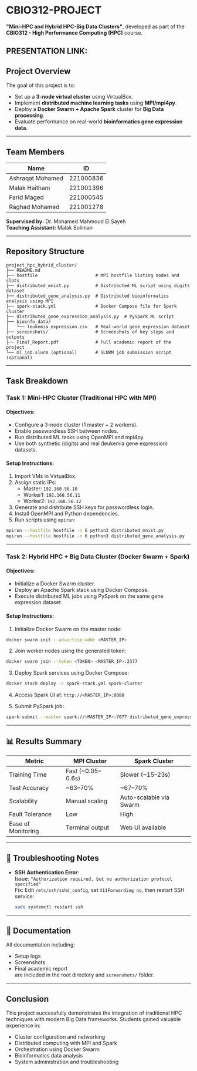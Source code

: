 # CBIO312-PROJECT

**"Mini-HPC and Hybrid HPC-Big Data Clusters"**, developed as part of the **CBIO312 - High Performance Computing (HPC)** course.

PRESENTATION LINK: 
---

## Project Overview

The goal of this project is to:
- Set up a **3-node virtual cluster** using VirtualBox.
- Implement **distributed machine learning tasks** using **MPI/mpi4py**.
- Deploy a **Docker Swarm + Apache Spark** cluster for **Big Data processing**.
- Evaluate performance on real-world **bioinformatics gene expression data**.

---

##  Team Members

| Name             | ID           |
|------------------|--------------|
| Ashraqat Mohamed | 221000836    |
| Malak Haitham    | 221001396    |
| Farid Maged      | 221000545    |
| Raghad Mohamed   | 221001278    |

**Supervised by:** Dr. Mohamed Mahmoud El Sayeh  
**Teaching Assistant:** Malak Soliman

---

## Repository Structure

```
project_hpc_hybrid_cluster/
├── README.md
├── hostfile                      # MPI hostfile listing nodes and slots
├── distributed_mnist.py          # Distributed ML script using digits dataset
├── distributed_gene_analysis.py  # Distributed bioinformatics analysis using MPI
├── spark-stack.yml               # Docker Compose file for Spark cluster
├── distributed_gene_expression_analysis.py  # PySpark ML script
├── bioinfo_data/
│   └── leukemia_expression.csv   # Real-world gene expression dataset
├── screenshots/                  # Screenshots of key steps and outputs
├── Final_Report.pdf              # Full academic report of the project
└── ml_job.slurm (optional)       # SLURM job submission script (optional)
```

---

## Task Breakdown

### **Task 1: Mini-HPC Cluster (Traditional HPC with MPI)**

#### Objectives:
- Configure a 3-node cluster (1 master + 2 workers).
- Enable passwordless SSH between nodes.
- Run distributed ML tasks using OpenMPI and mpi4py.
- Use both synthetic (digits) and real (leukemia gene expression) datasets.

#### Setup Instructions:
1. Import VMs in VirtualBox.
2. Assign static IPs:  
   - Master: `192.168.56.10`  
   - Worker1: `192.168.56.11`  
   - Worker2: `192.168.56.12`
3. Generate and distribute SSH keys for passwordless login.
4. Install OpenMPI and Python dependencies.
5. Run scripts using `mpirun`:

```bash
mpirun --hostfile hostfile -n 6 python3 distributed_mnist.py
mpirun --hostfile hostfile -n 6 python3 distributed_gene_analysis.py
```

---

### **Task 2: Hybrid HPC + Big Data Cluster (Docker Swarm + Spark)**

#### Objectives:
- Initialize a Docker Swarm cluster.
- Deploy an Apache Spark stack using Docker Compose.
- Execute distributed ML jobs using PySpark on the same gene expression dataset.

#### Setup Instructions:
1. Initialize Docker Swarm on the master node:

```bash
docker swarm init --advertise-addr <MASTER_IP>
```

2. Join worker nodes using the generated token:

```bash
docker swarm join --token <TOKEN> <MASTER_IP>:2377
```

3. Deploy Spark services using Docker Compose:

```bash
docker stack deploy -c spark-stack.yml spark-cluster
```

4. Access Spark UI at: `http://<MASTER_IP>:8080`

5. Submit PySpark job:

```bash
spark-submit --master spark://<MASTER_IP>:7077 distributed_gene_expression_analysis.py
```

---

## 📊 Results Summary

| Metric                | MPI Cluster        | Spark Cluster         |
|-----------------------|--------------------|------------------------|
| Training Time         | Fast (~0.05–0.6s) | Slower (~15–23s)       |
| Test Accuracy         | ~63–70%           | ~67–70%                |
| Scalability           | Manual scaling     | Auto-scalable via Swarm|
| Fault Tolerance       | Low                | High                   |
| Ease of Monitoring    | Terminal output    | Web UI available       |

---

## 🔧 Troubleshooting Notes

- **SSH Authentication Error**:  
  Issue: `"Authorization required, but no authorization protocol specified"`  
  Fix: Edit `/etc/ssh/sshd_config`, set `X11Forwarding no`, then restart SSH service:

  ```bash
  sudo systemctl restart ssh
  ```

---

## 📎 Documentation

All documentation including:
- Setup logs
- Screenshots
- Final academic report  
are included in the root directory and `screenshots/` folder.

---

## Conclusion

This project successfully demonstrates the integration of traditional HPC techniques with modern Big Data frameworks. Students gained valuable experience in:
- Cluster configuration and networking
- Distributed computing with MPI and Spark
- Orchestration using Docker Swarm
- Bioinformatics data analysis
- System administration and troubleshooting

